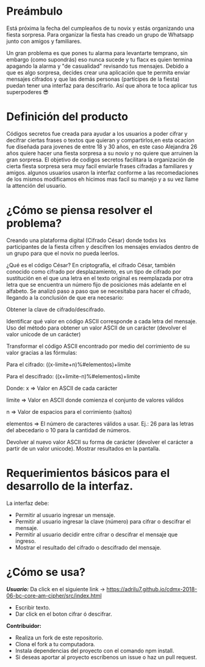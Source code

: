 

# Preámbulo

Está próxima la fecha del cumpleaños de tu novix y estás organizando una
fiesta sorpresa. Para organizar la fiesta has creado un grupo de Whatsapp junto
con amigos y familiares.

Un gran problema es que pones tu alarma para levantarte temprano, sin embargo
(como supondrás) eso nunca sucede y tu flacx es quien termina apagando la alarma
y "de casualidad" revisando tus mensajes. Debido a que es algo sorpresa, decides
crear una aplicación que te permita enviar mensajes cifrados y que las demás
personas (partícipes de la fiesta) puedan tener una interfaz para
descifrarlo. Así que ahora te toca aplicar tus superpoderes 😎


# Definición del producto

Códigos secretos fue creada para ayudar a los usuarios a poder cifrar y decifrar
ciertas frases o textos que quieran y compartirlos,en esta ocacion fue diseñada
para jovenes de entre 18 y 30 años, en este caso Alejandra 26 años quiere hacer
una fiesta sorpresa a su novio y no quiere que arruinen la gran sorpresa.
El objetivo de codigos secretos facilitara la organización de cierta fiesta
sorpresa sera muy facil enviarle frases cifradas a familiares y amigos.
algunos usuarios usaron la interfaz conforme a las recomedaciones de los mismos
modificamos eh hicimos mas facil su manejo y a su vez llame la attención del
usuario.


# ¿Cómo se piensa resolver el problema?

Creando una plataforma digital (Cifrado César) donde todxs lxs participantes de la fiesta cifren y descifren los mensajes enviados dentro de un grupo para que el novix no pueda leerlos.

¿Qué es el código César?
En criptografía, el cifrado César, también conocido como cifrado por desplazamiento, es un tipo de cifrado por sustitución en el que una letra en el texto original es reemplazada por otra letra que se encuentra un número fijo de posiciones más adelante en el alfabeto.
Se analizó paso a paso que se necesitaba para hacer el cifrado, llegando a la conclusión de que era necesario:

Obtener la clave de cifrado/descifrado.

Identificar qué valor en código ASCII corresponde a cada letra del mensaje. Uso del método para obtener un valor ASCII de un carácter (devolver el valor unicode de un carácter)

Transformar el código ASCII encontrado por medio del corrimiento de su valor gracias a las fórmulas:

Para el cifrado: ((x-limite+n)%#elementos)+limite

Para el descifrado: ((x+limite-n)%#elementos)+limite

Donde: x => Valor en ASCII de cada carácter

limite => Valor en ASCII donde comienza el conjunto de valores válidos

n => Valor de espacios para el corrimiento (saltos)

elementos => El número de caracteres válidos a usar. Ej.: 26 para las letras del abecedario o 10 para la cantidad de números.

Devolver al nuevo valor ASCII su forma de carácter (devolver el carácter a partir de un valor unicode).
Mostrar resultados en la pantalla.

# Requerimientos básicos para el desarrollo de la interfaz.

La interfaz debe:

- Permitir al usuario ingresar un mensaje.
- Permitir al usuario ingresar la clave (número) para cifrar o descifrar el mensaje.
- Permitir al usuario decidir entre cifrar o descifrar el mensaje que ingreso.
- Mostrar el resultado del cifrado o descifrado del mensaje.

# ¿Cómo se usa?

***Usuario:***
Da click en el siguiente link -> https://adrilu7.github.io/cdmx-2018-06-bc-core-am-cipher/src/index.html
- Escribir texto.
- Dar click en el boton cifrar ó descifrar.

**Contribuidor:**
- Realiza un fork de este repositorio.
- Clona el fork a tu computadora.
- Instala dependencias del proyecto con el comando npm install.
- Si deseas aportar al proyecto escríbenos un issue o haz un pull request.
